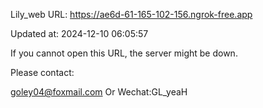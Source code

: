 Lily_web URL: https://ae6d-61-165-102-156.ngrok-free.app

Updated at: 2024-12-10 06:05:57

If you cannot open this URL, the server might be down.

Please contact: 

goley04@foxmail.com Or Wechat:GL_yeaH